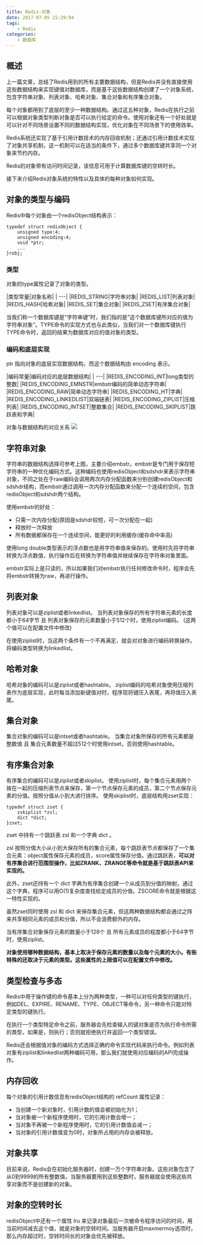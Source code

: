 ```yaml
---
title: Redis-对象
date: 2017-07-05 15:29:04
tags:
    - Redis
categories:
    - 数据库
---
```

## 概述
上一篇文章，总结了Redis用到的所有主要数据结构，但是Redis并没有直接使用这些数据结构来实现键值对数据库，而是基于这些数据结构创建了一个对象系统，包含字符串对象、列表对象、哈希对象、集合对象和有序集合对象。

每个对象都用到了底层的至少一种数据结构。通过这五种对象，Redis在执行之前可以根据对象类型判断对象是否可以执行给定的命令。使用对象还有一个好处就是可以针对不同场景设置不同的数据结构实现，优化对象在不同场景下的使用效率。

Redis系统还实现了基于引用计数技术的内存回收机制；还通过引用计数技术实现了对象共享机制，这一机制可以在适当的条件下，通过多个数据库键共享同一个对象来节约内存。

Redis的对象带有访问时间记录，该信息可用于计算数据库键的空转时长。
<!--more-->
接下来介绍Redis对象系统的特性以及具体的每种对象如何实现。

## 对象的类型与编码
Redis中每个对象由一个redisObject结构表示：
```
typedef struct redisObject {
    unsigned type:4;
    unsigned encoding:4;
    void *ptr;
    ...
}robj;
```
### 类型
对象的type属性记录了对象的类型。

|类型常量|对象名称|
| ---|
|REDIS_STRING|字符串对象|
|REDIS_LIST|列表对象|
|REDIS_HASH|哈希对象|
|REDIS_SET|集合对象|
|REDIS_ZSET|有序集合对象|

当我们称一个数据库键是“字符串键”时，我们指的是“这个数据库键所对应的值为字符串对象”。TYPE命令的实现方式也与此类似，当我们对一个数据库键执行TYPE命令时，返回的结果为数据库对应的值对象的类型。

### 编码和底层实现
ptr 指向对象的底层实现数据结构，而这个数据结构由 encoding 表示。

|编码常量|编码对应的底层数据结构|
| ---|
|REDIS_ENCODING_INT|long类型的整数|
|REDIS_ENCODING_EMNSTR|embstr编码的简单动态字符串|
|REDIS_ENCODING_RAW|简单动态字符串|
|REDIS_ENCODING_HT|字典|
|REDIS_ENCODING_LINKEDLIST|双端链表|
|REDIS_ENCODING_ZIPLIST|压缩列表|
|REDIS_ENCODING_INTSET|整数集合|
|REDIS_ENCODING_SKIPLIST|跳跃表和字典|

对象与数据结构的对应关系
![](http://osgsu2ru0.bkt.clouddn.com/redis%E5%AF%B9%E8%B1%A1-%E6%95%B0%E6%8D%AE%E7%BB%93%E6%9E%84.jpg)
## 字符串对象
字符串的数据结构选择可参考上图，主要介绍embstr。embstr是专门用于保存短字符串的一种优化编码方式。这种编码也使用redisObject和sdshdr来表示字符串对象，不同之处在于raw编码会调用两次内存分配函数来分别创建redisObject和sdshdr结构，而embstr通过调用一次内存分配函数来分配一个连续的空间，包含redisObject和sdshdr两个结构。

使用embstr的好处：
- 只需一次内存分配(原因是sdshdr较短，可一次分配在一起)
- 释放时一次释放
- 所有数据都保存在一个连续空间，能更好的利用缓存(缓存命中率高)

使用long double类型表示的浮点数也是用字符串值来保存的。使用时先将字符串转换为浮点数值，执行操作后在转换为字符串值并继续保存在字符串对象里面。

embstr实际上是只读的，所以如果我们对embstr执行任何修改命令时，程序会先将embstr转换为raw，再进行操作。

## 列表对象
列表对象可以是ziplist或者linkedlist。
当列表对象保存的所有字符串元素的长度都小于64字节 且 列表对象保存的元素数量小于512个时，使用ziplist编码。
(这两个值可以在配置文件中修改)

在使用ziplist时，当这两个条件有一个不再满足，就会对对象进行编码转换操作。将编码类型转换为linkedlist。

## 哈希对象
哈希对象的编码可以是ziplist或者hashtable。
ziplist编码的哈希对象使用压缩列表作为底层实现，此时每当添加新键值对时，程序现将键压入表尾，再将值压入表尾。

## 集合对象
集合对象的编码可以是intset或者hashtable。
当集合对象所保存的所有元素都是整数值 且 集合元素数量不超过512个时使用intset，否则使用hashtable。

## 有序集合对象
有序集合的编码可以是ziplist或者skiplist。
使用ziplist时，每个集合元素用两个挨在一起的压缩列表节点来保存，第一个节点保存元素的成员，第二个节点保存元素的分值。按照分值从小到大进行排序。
使用skiplist时，底层结构用zset实现：
```
typedef struct zset {
    zskiplist *zsl;
    dict *dict;
}zset;
```
zset 中持有一个跳跃表 zsl 和一个字典 dict 。 

zsl 按照分值大小从小到大保存所有的集合元素，每个跳跃表节点都保存了一个集合元素：object属性保存元素的成员，score属性保存分值。通过跳跃表，**可以对有序集合进行范围型操作，比如ZRANK、ZRANGE等命令就是基于跳跃表API来实现的。**

此外，zset还持有一个 dict 字典为有序集合创建一个从成员到分值的映射。通过这个字典，程序可以用O(1)复杂度查找给定成员的分值。ZSCORE命令就是根据这一特性实现的。

虽然zset同时使用 zsl 和 dict 来保存集合元素，但这两种数据结构都会通过之阵来共享相同元素的成员和分值，所以不会浪费额外的内存。

当有序集合对象保存元素的数量小于128个 且 所有元素成员的程度都小于64字节时，使用ziplist。

**对象使用哪种数据结构，基本上取决于保存元素的数量以及每个元素的大小。有些特殊的还取决于元素的类型。这些属性的上限值可以在配置文件中修改。**

## 类型检查与多态
Redis中用于操作键的命令基本上分为两种类型，一种可以对任何类型的键执行，例如DEL、EXPIRE、RENAME、TYPE、OBJECT等命令，另一种命令只能对特定类型的键执行。

在执行一个类型特定命令之前，服务器会先检查输入的键对象是否为执行命令所需的类型，如果是，则执行；否则就拒绝执行并返回一个类型错误。

Redis还会根据值对象的编码方式选择正确的命令实现代码来执行命令。例如列表对象有ziplist和linkedlist两种编码可用，那么我们就使用对应编码的API完成操作。

## 内存回收
每个对象的引用计数信息有redisObject结构的 refCount 属性记录：
- 当创建一个新对象时，引用计数的值会被初始化为1；
- 当对象被一个新程序使用时，它的引用计数会增一；
- 当对象不再被一个新程序使用时，它的引用计数值会减一；
- 当对象的引用计数值变为0时，对象所占用的内存会被释放。

## 对象共享
目前来说，Redis会在初始化服务器时，创建一万个字符串对象。这些对象包含了从0到9999的所有整数值，当服务器要用到这些整数时，服务器就会使用这些共享对象而不是创建新的对象。

## 对象的空转时长
redisObject中还有一个属性 lru 来记录对象最后一次被命令程序访问的时间，用当前时间减去这个值，就是对象的空转时间。当服务器开启maxmermoy选项时，那么内存超过时，空转时间长的对象会优先被释放。
